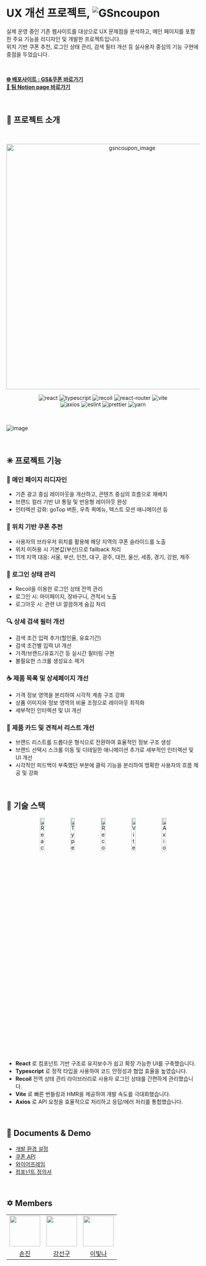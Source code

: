  # UX 개선 프로젝트,  <img alt="GSncoupon" src="https://g-sncoupon-u8rd.vercel.app/assets/NavImg/hd_logo.png" />


<p>실제 운영 중인 기존 웹사이트를 대상으로 UX 문제점을 분석하고, 메인 페이지를 포함한 주요 기능을 리디자인 및 개발한 프로젝트입니다.<br/>
위치 기반 쿠폰 추천, 로그인 상태 관리, 검색 필터 개선 등 실사용자 중심의 기능 구현에 중점을 두었습니다.</p>



<br/>

**[🌐 배포사이트 : GS&쿠폰 바로가기](https://g-sncoupon-u8rd.vercel.app/)**  
**[📝 팀 Notion page 바로가기](https://www.notion.so/Zero-Base-FE-3-UX-1cdf17bd6ac880a39afbd3d801a2f759)**


<br/>

## 📌 프로젝트 소개
<br/>



<p align="center">
  <img width="640" alt="gsncoupon_image" src="https://github.com/user-attachments/assets/4cd220a9-3f35-4868-b62a-86ee222b7323">
</p>


<p align="center">
  <img src="https://img.shields.io/badge/react-v18.2.0-61DAFB?logo=react" alt="react" />
  <img src="https://img.shields.io/badge/typescript-v5.7.2-3178C6?logo=typescript" alt="typescript"/>
  <img src="https://img.shields.io/badge/recoil-v0.7.7-3578E5?logo=recoil" alt="recoil"/>
  <img src="https://img.shields.io/badge/react--router--dom-v6-CA4245?logo=react-router" alt="react-router" />
  <img src="https://img.shields.io/badge/vite-v6.2.0-646CFF?logo=vite" alt="vite"/><br/>
  <img src="https://img.shields.io/badge/axios-v1.8.4-5A29E4?logo=axios" alt="axios"/>
  <img src="https://img.shields.io/badge/eslint-v9.24.0-4B32C3?logo=eslint" alt="eslint"/>
  <img src="https://img.shields.io/badge/prettier-v3.5.3-F7B93E?logo=prettier" alt="prettier"/>
  <img src="https://img.shields.io/badge/yarn-v1.22.19-2C8EBB?logo=yarn" alt="yarn" />
</p>


<br/>

![image](https://github.com/user-attachments/assets/227a2dcc-9828-4c1f-9d72-a46864e29f2a)

<br/>


## ✳ 프로젝트 기능

### 🔮 메인 페이지 리디자인

- 기존 광고 중심 레이아웃을 개선하고, 콘텐츠 중심의 흐름으로 재배치
- 브랜드 컬러 기반 UI 통일 및 반응형 레이아웃 완성
- 인터렉션 강화: goTop 버튼, 우측 퀵메뉴, 텍스트 모션 애니메이션 등

### 📍 위치 기반 쿠폰 추천

- 사용자의 브라우저 위치를 활용해 해당 지역의 쿠폰 슬라이드를 노출
- 위치 미허용 시 기본값(부산)으로 fallback 처리
- 11개 지역 대응: 서울, 부산, 인천, 대구, 광주, 대전, 울산, 세종, 경기, 강원, 제주

### 🔐 로그인 상태 관리

- Recoil을 이용한 로그인 상태 전역 관리
- 로그인 시: 마이페이지, 장바구니, 견적서 노출
- 로그아웃 시: 관련 UI 깔끔하게 숨김 처리

### 🔍 상세 검색 필터 개선

- 검색 조건 입력 추가(할인율, 유효기간)
- 검색 조건별 입력 UI 개선
- 가격/브랜드/유효기간 등 실시간 필터링 구현
- 불필요한 스크롤 생성요소 제거

### ☕ 제품 목록 및 상세페이지 개선

- 가격 정보 영역을 분리하여 시각적 계층 구조 강화
- 상품 이미지와 정보 영역의 비율 조정으로 레이아웃 최적화
- 세부적인 인터렉션 및 UI 개선

### 🛒 제품 카드 및 견적서 리스트 개선

- 브랜드 리스트를 드롭다운 형식으로 전환하여 효율적인 정보 구조 생성
- 브랜드 선택시 스크롤 이동 및 디테일한 애니메이션 추가로 세부적인 인터렉션 및 UI 개선
- 시각적인 피드백이 부족했던 부분에 클릭 기능을 분리하여 명확한 사용자의 흐름 제공 및 강화


<br/>



## 🌟 기술 스택
<p align="center"> 
  <img src="https://cdn.jsdelivr.net/gh/devicons/devicon/icons/react/react-original.svg" width="15%" alt="React"/> 
  <img src="https://cdn.jsdelivr.net/gh/devicons/devicon/icons/typescript/typescript-original.svg" width="15%" alt="TypeScript"/> 
  <img src="https://github.com/user-attachments/assets/7b08c486-8686-443c-8002-b8b874f5a0f4" width="15%" alt="Recoil"/> 
  <img src="https://raw.githubusercontent.com/vitejs/vite/main/docs/public/logo.svg" width="15%" alt="Vite"/> 
  <img src="https://github.com/user-attachments/assets/2fd1494a-7cbf-480f-94fd-e9eb206b3900" width="15%" alt="Axios"/> 
</p>

<br/>

- **React** 로 컴포넌트 기반 구조로 유지보수가 쉽고 확장 가능한 UI를 구축했습니다.
- **Typescript** 로 정적 타입을 사용하여 코드 안정성과 협업 효율을 높였습니다.
- **Recoil** 전역 상태 관리 라이브러리로 사용자 로그인 상태를 간편하게 관리했습니다.
- **Vite** 로 빠른 번들링과 HMR을 제공하여 개발 속도를 극대화했습니다. 
- **Axios** 로 API 요청을 효율적으로 처리하고 응답/에러 처리를 통합했습니다.

<br/>


## 🚀 Documents & Demo
- [개발 환경 설정](https://www.notion.so/1d0f17bd6ac8806a9df8f2b5facff19f)
- [쿠폰 API](https://www.notion.so/API-1cff17bd6ac880eab806f68391924565)
- [와이어프레임](https://www.figma.com/design/GVwPl3knVAom7EP2S1ewL3/-Zero-Base--FE-%EC%B4%88%EB%8B%A8%EA%B8%B0-3%EA%B8%B0---UX-%EA%B0%9C%EC%84%A0-%ED%94%84%EB%A1%9C%EC%A0%9D%ED%8A%B8?node-id=10-3&p=f&t=OPYG47sDuvQJTVmd-0)
- [컴포넌트 정의서](https://www.notion.so/UX-1cef17bd6ac88017bf9dceffa59e80a7)

<br/>

## ✡ Members
<table>
    <tr>
        <td align="center"><img src="https://github.com/JaaninSon.png" width="80"></td>
        <td align="center"><img src="https://github.com/SupaKang.png" width="80">
        </td>
        <td align="center"><img src="https://github.com/Bit-na25.png" width="80"></td>
    </tr>
    <tr>
        <td align="center"><a href="https://github.com/JaaninSon">손진</a></td>
        <td align="center"><a href="https://github.com/SupaKang">강선구</a></td>
        <td align="center"><a href="https://github.com/Bit-na25">이빛나</td>
    </tr>
</table>
